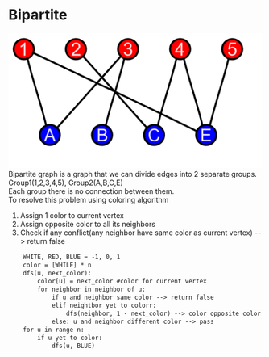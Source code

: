 # Bipartite
![img.png](img.png)
Bipartite graph is a graph that we can divide edges into 2 separate groups. Group1(1,2,3,4,5), Group2(A,B,C,E)  
Each group there is no connection between them.  
To resolve this problem using coloring  algorithm  
1. Assign 1 color to current vertex
2. Assign opposite color to all its neighbors  
3. Check if any conflict(any neighbor have same color as current vertex) --> return false

```plaintext
    WHITE, RED, BLUE = -1, 0, 1
    color = [WHILE] * n
    dfs(u, next_color):
        color[u] = next_color #color for current vertex
        for neighbor in neighbor of u:
            if u and neighbor same color --> return false
            elif neightbor yet to colorr:
                dfs(neighbor, 1 - next_color) --> color opposite color
            else: u and neighbor different color --> pass
    for u in range n:
        if u yet to color:
            dfs(u, BLUE)
```
